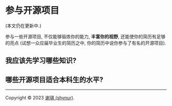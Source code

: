 <!-- -*- coding: utf-8-unix; -*- -->

# 参与开源项目

(本文仍在更新中.)

参与一些开源项目, 不仅能够锻炼你的能力, **丰富你的视野**, 还能使你的简历有足够的亮点 (试想一众应届毕业生的简历之中, 你的简历中说你参与了有名的开源项目).

## 我应该先学习哪些知识?

## 哪些开源项目适合本科生的水平?

___

Copyright &copy; 2023 [谢骐 (shynur)](https://github.com/shynur).
